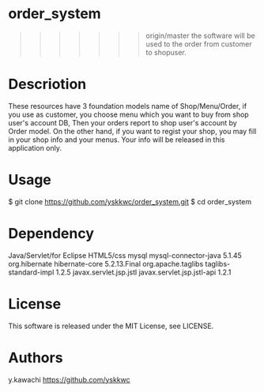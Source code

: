 # order_system
>>>>>>> origin/master
the software will be used to the order from customer to shopuser.

# Descriotion
These resources have 3 foundation models name of Shop/Menu/Order,
if you use as customer, you choose menu which you want to buy from shop user's account DB,
Then your orders report to shop user's account by Order model.
On the other hand, if you want to regist your shop, you may fill in your shop info and your menus.
Your info will be released in this application only.

# Usage
$ git clone https://github.com/yskkwc/order_system.git
$ cd order_system

# Dependency
Java/Servlet/for Eclipse
HTML5/css
<groupId>mysql</groupId>
<artifactId>mysql-connector-java</artifactId>
<version>5.1.45</version>
</dependency>
<dependency>
<groupId>org.hibernate</groupId>
<artifactId>hibernate-core</artifactId>
<version>5.2.13.Final</version>
</dependency>
<dependency>
<groupId>org.apache.taglibs</groupId>
<artifactId>taglibs-standard-impl</artifactId>
<version>1.2.5</version>
</dependency>
<dependency>
<groupId>javax.servlet.jsp.jstl</groupId>
<artifactId>javax.servlet.jsp.jstl-api</artifactId>
<version>1.2.1</version>

# License
This software is released under the MIT License, see LICENSE.

# Authors
y.kawachi
https://github.com/yskkwc

